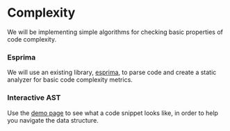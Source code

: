 # Complexity

We will be implementing simple algorithms for checking basic properties of code complexity.

### Esprima

We will use an existing library, [esprima](http://esprima.org/), to parse code and create a static analyzer for basic code complexity metrics.

### Interactive AST

Use the [demo page](http://esprima.org/demo/parse.html) to see what a code snippet looks like, in order to help you navigate the data structure.
